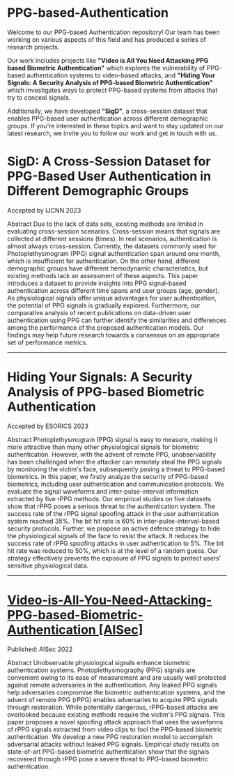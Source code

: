 # PPG-based-Authentication
Welcome to our PPG-based Authentication repository! Our team has been working on various aspects of this field and has produced a series of research projects.

Our work includes projects like **"Video is All You Need Attacking PPG based Biometric Authentication"** which explores the vulnerability of PPG-based authentication systems to video-based attacks, and **"Hiding Your Signals: A Security Analysis of PPG-based Biometric Authentication"** which investigates ways to protect PPG-based systems from attacks that try to conceal signals.

Additionally, we have developed **"SigD"**, a cross-session dataset that enables PPG-based user authentication across different demographic groups. If you're interested in these topics and want to stay updated on our latest research, we invite you to follow our work and get in touch with us.


# SigD: A Cross-Session Dataset for PPG-Based User Authentication in Different Demographic Groups 
Accepted by IJCNN 2023

Abstract
Due to the lack of data sets, existing methods are limited in evaluating cross-session scenarios. Cross-session means that signals are collected at different sessions (times). In real scenarios, authentication is almost always cross-session. Currently, the datasets commonly used for Photoplethysmogram (PPG) signal authentication span around one month, which is insufficient for authentication. On the other hand, different demographic groups have different hemodynamic characteristics, but existing methods lack an assessment of these aspects. This paper introduces a dataset to provide insights into PPG signal-based authentication across different time spans and user groups (age, gender). As physiological signals offer unique advantages for user authentication, the potential of PPG signals is gradually explored. Furthermore, our comparative analysis of recent publications on data-driven user authentication using PPG can further identify the similarities and differences among the performance of the proposed authentication models. Our findings may help future research towards a consensus on an appropriate set of performance metrics. 

***

# Hiding Your Signals: A Security Analysis of PPG-based Biometric Authentication
Accepted by ESORICS 2023

Abstract
Photoplethysmogram (PPG) signal is easy to measure, making it more attractive than many other physiological signals for biometric authentication. However, with the advent of remote PPG, unobservability has been challenged when the attacker can remotely steal the PPG signals by monitoring the victim's face, subsequently posing a threat to PPG-based biometrics. In this paper, we firstly analyze the security of PPG-based biometrics, including user authentication and communication protocols. We evaluate the signal waveforms and inter-pulse-interval information extracted by five rPPG methods. Our empirical studies on five datasets show that rPPG poses a serious threat to the authentication system. The success rate of the rPPG signal spoofing attack in the user authentication system reached 35\%. The bit hit rate is 60\% in inter-pulse-interval-based security protocols. Further, we propose an active defence strategy to hide the physiological signals of the face to resist the attack. It reduces the success rate of rPPG spoofing attacks in user authentication to 5\%. The bit hit rate was reduced to 50\%, which is at the level of a random guess. Our strategy effectively prevents the exposure of PPG signals to protect users' sensitive physiological data.

***

# [Video-is-All-You-Need-Attacking-PPG-based-Biometric-Authentication [AISec]](https://dl.acm.org/doi/10.1145/3560830.3563722) 
Published: AISec 2022

Abstract
Unobservable physiological signals enhance biometric authentication systems. Photoplethysmography (PPG) signals are convenient owing to its ease of measurement and are usually well protected against remote adversaries in the authentication. Any leaked PPG signals help adversaries compromise the biometric authentication systems, and the advent of remote PPG (rPPG) enables adversaries to acquire PPG signals through restoration. While potentially dangerous, rPPG-based attacks are overlooked because existing methods require the victim's PPG signals. This paper proposes a novel spoofing attack approach that uses the waveforms of rPPG signals extracted from video clips to fool the PPG-based biometric authentication. We develop a new PPG restoration model to accomplish adversarial attacks without leaked PPG signals. Empirical study results on state-of-art PPG-based biometric authentication show that the signals recovered through rPPG pose a severe threat to PPG-based biometric authentication. 
